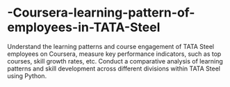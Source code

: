 # -Coursera-learning-pattern-of-employees-in-TATA-Steel
Understand the learning patterns and course engagement of TATA Steel employees on Coursera, measure key performance indicators, such as top courses, skill growth rates, etc. Conduct a comparative analysis of learning patterns and skill development across different divisions within TATA Steel using Python.
